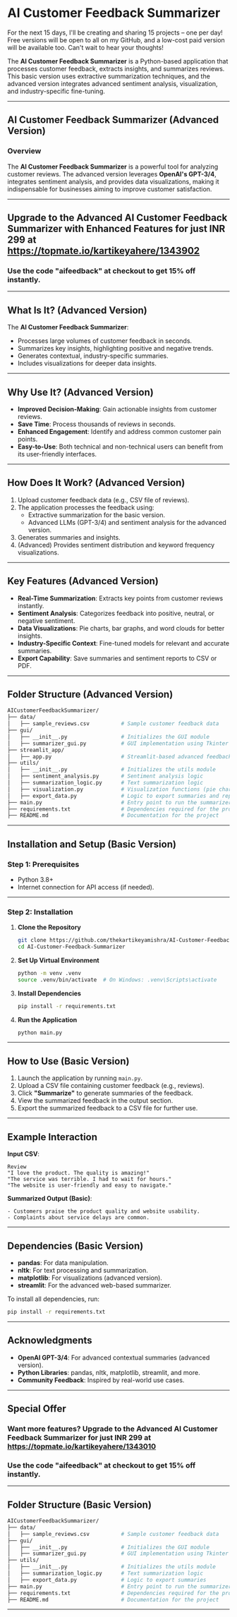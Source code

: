 # AI Customer Feedback Summarizer

For the next 15 days, I'll be creating and sharing 15 projects – one per day! Free versions will be open to all on my GitHub, and a low-cost paid version will be available too. Can't wait to hear your thoughts!

The **AI Customer Feedback Summarizer** is a Python-based application that processes customer feedback, extracts insights, and summarizes reviews. This basic version uses extractive summarization techniques, and the advanced version integrates advanced sentiment analysis, visualization, and industry-specific fine-tuning.

---

## AI Customer Feedback Summarizer (Advanced Version)

### **Overview**

The **AI Customer Feedback Summarizer** is a powerful tool for analyzing customer reviews. The advanced version leverages **OpenAI's GPT-3/4**, integrates sentiment analysis, and provides data visualizations, making it indispensable for businesses aiming to improve customer satisfaction.

---

## **Upgrade to the Advanced AI Customer Feedback Summarizer with Enhanced Features for just INR 299 at https://topmate.io/kartikeyahere/1343902**

### **Use the code "aifeedback" at checkout to get 15% off instantly.**

---

## **What Is It? (Advanced Version)**

The **AI Customer Feedback Summarizer**:

- Processes large volumes of customer feedback in seconds.
- Summarizes key insights, highlighting positive and negative trends.
- Generates contextual, industry-specific summaries.
- Includes visualizations for deeper data insights.

---

## Why Use It? (Advanced Version) 

- **Improved Decision-Making**:
  Gain actionable insights from customer reviews.
- **Save Time**:
  Process thousands of reviews in seconds.
- **Enhanced Engagement**:
  Identify and address common customer pain points.
- **Easy-to-Use**:
  Both technical and non-technical users can benefit from its user-friendly interfaces.

---

## **How Does It Work? (Advanced Version)**

1. Upload customer feedback data (e.g., CSV file of reviews).
2. The application processes the feedback using:
   - Extractive summarization for the basic version.
   - Advanced LLMs (GPT-3/4) and sentiment analysis for the advanced version.
3. Generates summaries and insights.
4. (Advanced) Provides sentiment distribution and keyword frequency visualizations.

---

## **Key Features (Advanced Version)**

- **Real-Time Summarization**:
  Extracts key points from customer reviews instantly.
- **Sentiment Analysis**:
  Categorizes feedback into positive, neutral, or negative sentiment.
- **Data Visualizations**:
  Pie charts, bar graphs, and word clouds for better insights.
- **Industry-Specific Context**:
  Fine-tuned models for relevant and accurate summaries.
- **Export Capability**:
  Save summaries and sentiment reports to CSV or PDF.

---

## **Folder Structure (Advanced Version)**

```bash
AICustomerFeedbackSummarizer/
├── data/
│   ├── sample_reviews.csv          # Sample customer feedback data
├── gui/
│   ├── __init__.py                 # Initializes the GUI module
│   ├── summarizer_gui.py           # GUI implementation using Tkinter
├── streamlit_app/
│   ├── app.py                      # Streamlit-based advanced feedback summarizer
├── utils/
│   ├── __init__.py                 # Initializes the utils module
│   ├── sentiment_analysis.py       # Sentiment analysis logic
│   ├── summarization_logic.py      # Text summarization logic
│   ├── visualization.py            # Visualization functions (pie charts, bar graphs, word clouds)
│   ├── export_data.py              # Logic to export summaries and reports
├── main.py                         # Entry point to run the summarizer
├── requirements.txt                # Dependencies required for the project
├── README.md                       # Documentation for the project
```

---

## **Installation and Setup (Basic Version)**

### **Step 1: Prerequisites**

- Python 3.8+
- Internet connection for API access (if needed).

---

### **Step 2: Installation**

1. **Clone the Repository**
   ```bash
   git clone https://github.com/thekartikeyamishra/AI-Customer-Feedback-Summarizer.git
   cd AI-Customer-Feedback-Summarizer 
   ```

2. **Set Up Virtual Environment**
   ```bash
   python -m venv .venv
   source .venv/bin/activate  # On Windows: .venv\Scripts\activate
   ```

3. **Install Dependencies**
   ```bash
   pip install -r requirements.txt
   ```

4. **Run the Application**
   ```bash
   python main.py
   ```

---

## **How to Use (Basic Version)**

1. Launch the application by running `main.py`.
2. Upload a CSV file containing customer feedback (e.g., reviews).
3. Click **"Summarize"** to generate summaries of the feedback.
4. View the summarized feedback in the output section.
5. Export the summarized feedback to a CSV file for further use.

---

## **Example Interaction**

**Input CSV**:
```csv
Review
"I love the product. The quality is amazing!"
"The service was terrible. I had to wait for hours."
"The website is user-friendly and easy to navigate."
```

**Summarized Output (Basic)**:
```
- Customers praise the product quality and website usability.
- Complaints about service delays are common.
```

---

## **Dependencies (Basic Version)**

- **pandas**: For data manipulation.
- **nltk**: For text processing and summarization.
- **matplotlib**: For visualizations (advanced version).
- **streamlit**: For the advanced web-based summarizer.

To install all dependencies, run:
```bash
pip install -r requirements.txt
```

---

## **Acknowledgments**

- **OpenAI GPT-3/4**: For advanced contextual summaries (advanced version).
- **Python Libraries**: pandas, nltk, matplotlib, streamlit, and more.
- **Community Feedback**: Inspired by real-world use cases.

---

## **Special Offer**

### **Want more features? Upgrade to the Advanced AI Customer Feedback Summarizer for just INR 299 at https://topmate.io/kartikeyahere/1343010**

### **Use the code "aifeedback" at checkout to get 15% off instantly.**

---

## **Folder Structure (Basic Version)**

```bash
AICustomerFeedbackSummarizer/
├── data/
│   ├── sample_reviews.csv          # Sample customer feedback data
├── gui/
│   ├── __init__.py                 # Initializes the GUI module
│   ├── summarizer_gui.py           # GUI implementation using Tkinter
├── utils/
│   ├── __init__.py                 # Initializes the utils module
│   ├── summarization_logic.py      # Text summarization logic
│   ├── export_data.py              # Logic to export summaries
├── main.py                         # Entry point to run the summarizer
├── requirements.txt                # Dependencies required for the project
├── README.md                       # Documentation for the project
```

---
